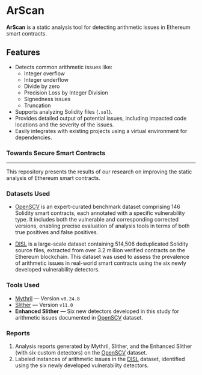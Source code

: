 # ArScan

**ArScan** is a static analysis tool for detecting arithmetic issues in Ethereum smart contracts. 
## Features
- Detects common arithmetic issues like:
  - Integer overflow
  - Integer underflow
  - Divide by zero
  - Precision Loss by Integer Division
  - Signedness issues
  - Truncation
- Supports analyzing Solidity files (`.sol`).
- Provides detailed output of potential issues, including impacted code locations and the severity of the issues.
- Easily integrates with existing projects using a virtual environment for dependencies.

### Towards Secure Smart Contracts
---

This repository presents the results of our research on improving the static analysis of Ethereum smart contracts.

### Datasets Used
- [OpenSCV](https://github.com/blockchain-dei/openscv) is an expert-curated benchmark dataset comprising 146 Solidity smart contracts, each annotated with a specific vulnerability type. It includes both the vulnerable and corresponding corrected versions, enabling precise evaluation of analysis tools in terms of both true positives and false positives.

- [DISL](https://huggingface.co/datasets/ASSERT-KTH/DISL) is a large-scale dataset containing 514,506 deduplicated Solidity source files, extracted from over 3.2 million verified contracts on the Ethereum blockchain. This dataset was used to assess the prevalence of arithmetic issues in real-world smart contracts using the six newly developed vulnerability detectors.

### Tools Used
- [Mythril](https://github.com/ConsenSysDiligence/mythril) — Version `v0.24.8`
- [Slither](https://github.com/crytic/slither) — Version `v11.0`
- **Enhanced Slither** — Six new detectors developed in this study for arithmetic issues documented in [OpenSCV](https://github.com/blockchain-dei/openscv) dataset.

### Reports
  1. Analysis reports generated by Mythril, Slither, and the Enhanced Slither (with six custom detectors) on the [OpenSCV](https://github.com/blockchain-dei/openscv) dataset.
  2. Labeled instances of arithmetic issues in the [DISL](https://huggingface.co/datasets/ASSERT-KTH/DISL) dataset, identified using the six newly developed vulnerability detectors.
